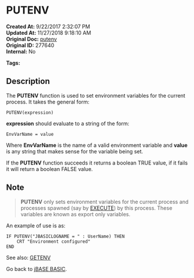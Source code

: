 # PUTENV

**Created At:** 9/22/2017 2:32:07 PM  
**Updated At:** 11/27/2018 9:18:10 AM  
**Original Doc:** [putenv](https://docs.jbase.com/36868-jbase-basic/putenv)  
**Original ID:** 277640  
**Internal:** No  

**Tags:**
<badge text='setting environment variables' vertical='middle' />
<badge text='environment variables' vertical='middle' />

## Description

The **PUTENV** function is used to set environment variables for the current process. It takes the general form:

```
PUTENV(expression)
```

**expression** should evaluate to a string of the form:

```
EnvVarName = value
```

Where **EnvVarName** is the name of a valid environment variable and **value** is any string that makes sense for the variable being set.

If the **PUTENV** function succeeds it returns a boolean TRUE value, if it fails it will return a boolean FALSE value.

## Note

> **PUTENV** only sets environment variables for the current process and processes spawned (say by [EXECUTE](./../execute)) by this process. These variables are known as export only variables.

An example of use is as:

```
IF PUTENV("JBASICLOGNAME = " : UserName) THEN
    CRT "Environment configured"
END
```

See also: [GETENV](./../getenv)

Go back to [jBASE BASIC](./../jbase-basic-programmers-reference-guide).
